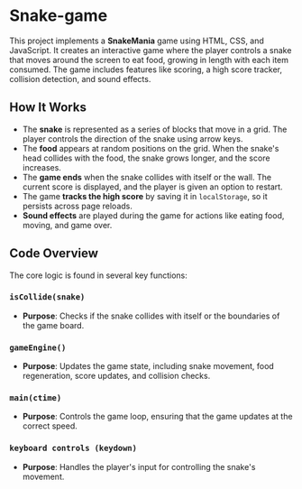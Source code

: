 # Snake-game
This project implements a **SnakeMania** game using HTML, CSS, and JavaScript. It creates an interactive game where the player controls a snake that moves around the screen to eat food, growing in length with each item consumed. The game includes features like scoring, a high score tracker, collision detection, and sound effects.

## How It Works
- The **snake** is represented as a series of blocks that move in a grid. The player controls the direction of the snake using arrow keys.
- The **food** appears at random positions on the grid. When the snake's head collides with the food, the snake grows longer, and the score increases.
- The **game ends** when the snake collides with itself or the wall. The current score is displayed, and the player is given an option to restart.
- The game **tracks the high score** by saving it in `localStorage`, so it persists across page reloads.
- **Sound effects** are played during the game for actions like eating food, moving, and game over.

## Code Overview
The core logic is found in several key functions:

### `isCollide(snake)`
- **Purpose**: Checks if the snake collides with itself or the boundaries of the game board.
### `gameEngine()`
- **Purpose**: Updates the game state, including snake movement, food regeneration, score updates, and collision checks.
### `main(ctime)`
- **Purpose**: Controls the game loop, ensuring that the game updates at the correct speed.
### `keyboard controls (keydown)`
- **Purpose**: Handles the player's input for controlling the snake's movement.
